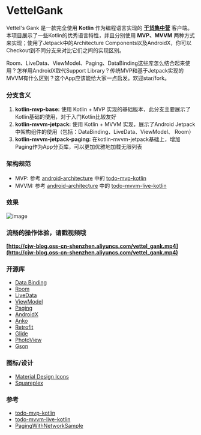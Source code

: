 # VettelGank
Vettel's Gank 是一款完全使用 **Kotlin** 作为编程语言实现的 **[干货集中营](http://gank.io/)** 客户端。本项目展示了一些Kotlin的优秀语言特性，并且分别使用 **MVP、MVVM** 两种方式来实现；使用了Jetpack中的Architecture Components以及AndroidX，你可以Checkout到不同分支来对比它们之间的实现区别。  
  
Room、LiveData、ViewModel、Paging、DataBinding这些库怎么结合起来使用？怎样用AndroidX取代Support Library？传统MVP和基于Jetpack实现的MVVM有什么区别？这个App应该能给大家一点启发。欢迎star/fork。
  
### 分支含义 
1. **kotlin-mvp-base:** 使用 Kotlin + MVP 实现的基础版本，此分支主要展示了Kotlin基础的使用，对于入门Kotlin比较友好  
2. **kotlin-mvvm-jetpack:** 使用 Kotlin + MVVM 实现，展示了Android Jetpack中架构组件的使用（包括：DataBinding、LiveData、ViewModel、 Room）  
3. **kotlin-mvvm-jetpack-paging:** 在kotlin-mvvm-jetpack基础上，增加Paging作为App分页库，可以更加优雅地加载无限列表  
  
### 架构规范
* MVP: 参考 [android-architecture](https://github.com/googlesamples/android-architecture) 中的 [todo-mvp-kotlin](https://github.com/googlesamples/android-architecture/tree/todo-mvp-kotlin)  
* MVVM: 参考 [android-architecture](https://github.com/googlesamples/android-architecture) 中的 [todo-mvvm-live-kotlin](https://github.com/googlesamples/android-architecture/tree/todo-mvvm-live-kotlin) 
  
### 效果
![image](https://github.com/V1sk/VettelGank/raw/master/screenshot/vettel_gank.jpg)

### 流畅的操作体验，请戳视频哦
**[http://cjw-blog.oss-cn-shenzhen.aliyuncs.com/vettel_gank.mp4](http://cjw-blog.oss-cn-shenzhen.aliyuncs.com/vettel_gank.mp4)**

### 开源库
* [Data Binding](https://developer.android.google.cn/topic/libraries/data-binding)  
* [Room](https://developer.android.google.cn/topic/libraries/architecture/room)  
* [LiveData](https://developer.android.google.cn/topic/libraries/architecture/livedata)  
* [ViewModel](https://developer.android.google.cn/topic/libraries/architecture/viewmodel)  
* [Paging](https://developer.android.google.cn/topic/libraries/architecture/paging)  
* [AndroidX](https://developer.android.google.cn/jetpack/androidx)  
* [Anko](https://github.com/Kotlin/anko)  
* [Retrofit](https://github.com/square/retrofit)  
* [Glide](https://github.com/bumptech/glide)  
* [PhotoView](https://github.com/chrisbanes/PhotoView)  
* [Gson](https://github.com/google/gson)

### 图标/设计
* [Material Design Icons](https://github.com/google/material-design-icons)  
* [Squareplex](https://www.iconfinder.com/iconsets/squareplex)

### 参考
* [todo-mvp-kotlin](https://github.com/googlesamples/android-architecture/tree/todo-mvp-kotlin)  
* [todo-mvvm-live-kotlin](https://github.com/googlesamples/android-architecture/tree/todo-mvvm-live-kotlin)  
* [PagingWithNetworkSample](https://github.com/googlesamples/android-architecture-components/tree/master/PagingWithNetworkSample)
